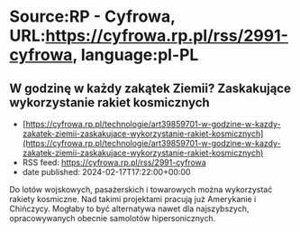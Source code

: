 # Source:RP - Cyfrowa, URL:https://cyfrowa.rp.pl/rss/2991-cyfrowa, language:pl-PL

## W godzinę w każdy zakątek Ziemii? Zaskakujące wykorzystanie rakiet kosmicznych
 - [https://cyfrowa.rp.pl/technologie/art39859701-w-godzine-w-kazdy-zakatek-ziemii-zaskakujace-wykorzystanie-rakiet-kosmicznych](https://cyfrowa.rp.pl/technologie/art39859701-w-godzine-w-kazdy-zakatek-ziemii-zaskakujace-wykorzystanie-rakiet-kosmicznych)
 - RSS feed: https://cyfrowa.rp.pl/rss/2991-cyfrowa
 - date published: 2024-02-17T17:22:00+00:00

Do lotów wojskowych, pasażerskich i towarowych można wykorzystać rakiety kosmiczne. Nad takimi projektami pracują już Amerykanie i Chińczycy. Mogłaby to być alternatywa nawet dla najszybszych, opracowywanych obecnie samolotów hipersonicznych.

